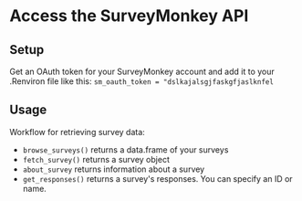 Access the SurveyMonkey API
====================================

Setup
-------------
Get an OAuth token for your SurveyMonkey account and add it to your .Renviron file like this:
`sm_oauth_token = "dslkajalsgjfaskgfjaslknfel`


Usage
---------
Workflow for retrieving survey data:
* `browse_surveys()` returns a data.frame of your surveys
* `fetch_survey()` returns a survey object
* `about_survey` returns information about a survey
* `get_responses()` returns a survey's responses. You can specify an ID or name.
